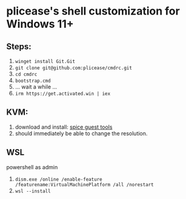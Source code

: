 # plicease's shell customization for Windows 11+

## Steps:

1. `winget install Git.Git`
2. `git clone git@github.com:plicease/cmdrc.git`
3. `cd cmdrc`
4. `bootstrap.cmd`
5. ... wait a while ...
6. `irm https://get.activated.win | iex`

## KVM:

1. download and install: [spice guest tools](https://www.spice-space.org/download/windows/spice-guest-tools/spice-guest-tools-latest.exe)
2. should immediately be able to change the resolution.

## WSL

powershell as admin

1. `dism.exe /online /enable-feature /featurename:VirtualMachinePlatform /all /norestart`
2. `wsl --install`
